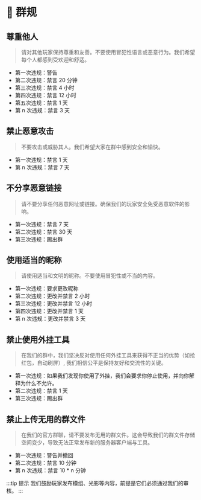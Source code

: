 # 📡 群规

## 尊重他人

> 请对其他玩家保持尊重和友善。不要使用冒犯性语言或恶意行为。我们希望每个人都感到受欢迎和舒适。

<!-- （如使用 6 敷衍他人） -->

* 第一次违规：警告
* 第二次违规：禁言 20 分钟
* 第三次违规：禁言 4 小时
* 第四次违规：禁言 12 小时
* 第五次违规：禁言 1 天
* 第 n 次违规：禁言 3 天

## 禁止恶意攻击

> 不要攻击或威胁其人。我们希望大家在群中感到安全和愉快。

* 第一次违规：禁言 1 天
* 第 n 次违规：禁言 7 天

## 不分享恶意链接

> 请不要分享任何恶意网址或链接。确保我们的玩家安全免受恶意软件的影响。

* 第一次违规：禁言 7 天
* 第二次违规：禁言 30 天
* 第三次违规：踢出群

## 使用适当的昵称

> 请使用适当和文明的昵称。不要使用冒犯性或不当的内容。

* 第一次违规：要求更改昵称
* 第二次违规：更改并禁言 2 小时
* 第三次违规：更改并禁言 12 小时
* 第四次违规：更改并禁言 1 天
* 第 n 次违规：更改并禁言 3 天

## 禁止使用外挂工具

> 在我们的群中，我们坚决反对使用任何外挂工具来获得不正当的优势（如抢红包，自动刷屏）, 我们相信公平是保持友好和交流性的关键。

* 第一次违规：如果我们发现你使用了外挂，我们会要求你停止使用，并向你解释为什么不允许。
* 第二次违规：禁言 1 天
* 第三次违规：踢出群

## 禁止上传无用的群文件

> 在我们的官方群聊，请不要发布无用的群文件。这会导致我们的群文件存储空间变少，导致无法正常发布新的服务器客户端与工具。

* 第一次违规：警告并撤回
* 第二次违规：禁言 10 分钟
* 第 n 次违规：禁言 10 \* n 分钟

:::tip 提示
我们鼓励玩家发布模组、光影等内容，前提是它们必须通过我们的审核。
:::
